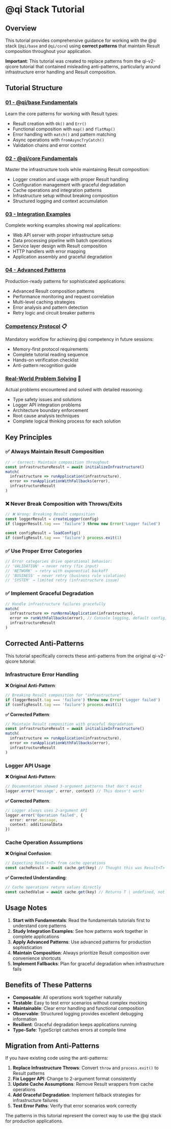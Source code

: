 # @qi Stack Tutorial

## Overview

This tutorial provides comprehensive guidance for working with the @qi stack (`@qi/base` and `@qi/core`) using **correct patterns** that maintain Result<T> composition throughout your application.

**Important**: This tutorial was created to replace patterns from the qi-v2-qicore tutorial that contained misleading anti-patterns, particularly around infrastructure error handling and Result<T> composition.

## Tutorial Structure

### [01 - @qi/base Fundamentals](./01-qi-base-fundamentals.md)
Learn the core patterns for working with Result<T> types:
- Result creation with `Ok()` and `Err()`
- Functional composition with `map()` and `flatMap()`
- Error handling with `match()` and pattern matching
- Async operations with `fromAsyncTryCatch()`
- Validation chains and error context

### [02 - @qi/core Fundamentals](./02-qi-core-fundamentals.md)
Master the infrastructure tools while maintaining Result<T> composition:
- Logger creation and usage with proper Result handling
- Configuration management with graceful degradation
- Cache operations and integration patterns
- Infrastructure setup without breaking composition
- Structured logging and context accumulation

### [03 - Integration Examples](./03-integration-examples.md)
Complete working examples showing real applications:
- Web API server with proper infrastructure setup
- Data processing pipeline with batch operations
- Service layer design with Result composition
- HTTP handlers with error mapping
- Application assembly and graceful degradation

### [04 - Advanced Patterns](./04-advanced-patterns.md)
Production-ready patterns for sophisticated applications:
- Advanced Result<T> composition patterns
- Performance monitoring and request correlation
- Multi-level caching strategies
- Error analysis and pattern detection
- Retry logic and circuit breaker patterns

### [Competency Protocol](./COMPETENCY-PROTOCOL.md) 📋
Mandatory workflow for achieving @qi competency in future sessions:
- Memory-first protocol requirements
- Complete tutorial reading sequence
- Hands-on verification checklist
- Anti-pattern recognition guide

### [Real-World Problem Solving](./REAL-WORLD-PROBLEM-SOLVING.md) 🔧
Actual problems encountered and solved with detailed reasoning:
- Type safety issues and solutions
- Logger API integration problems  
- Architecture boundary enforcement
- Root cause analysis techniques
- Complete logical thinking process for each solution

## Key Principles

### ✅ Always Maintain Result<T> Composition
```typescript
// ✅ Correct: Maintain composition throughout
const infrastructureResult = await initializeInfrastructure()
match(
  infrastructure => runApplication(infrastructure),
  error => runApplicationWithFallbacks(error),
  infrastructureResult
)
```

### ❌ Never Break Composition with Throws/Exits
```typescript
// ❌ Wrong: Breaking Result composition
const loggerResult = createLogger(config)
if (loggerResult.tag === 'failure') throw new Error('Logger failed')

const configResult = loadConfig()
if (configResult.tag === 'failure') process.exit(1)
```

### ✅ Use Proper Error Categories
```typescript
// Error categories drive operational behavior:
// 'VALIDATION' → never retry (fix input)
// 'NETWORK' → retry with exponential backoff  
// 'BUSINESS' → never retry (business rule violation)
// 'SYSTEM' → limited retry (infrastructure issue)
```

### ✅ Implement Graceful Degradation
```typescript
// Handle infrastructure failures gracefully
match(
  infrastructure => runNormalApplication(infrastructure),
  error => runWithFallbacks(error), // Console logging, default config, etc.
  infrastructureResult
)
```

## Corrected Anti-Patterns

This tutorial specifically corrects these anti-patterns from the original qi-v2-qicore tutorial:

### Infrastructure Error Handling
**❌ Original Anti-Pattern**:
```typescript
// Breaking Result composition for "infrastructure"
if (loggerResult.tag === 'failure') throw new Error('Logger failed')
if (configResult.tag === 'failure') process.exit(1)
```

**✅ Corrected Pattern**:
```typescript
// Maintain Result composition with graceful degradation
const infrastructureResult = await initializeInfrastructure()
match(
  infrastructure => runApplication(infrastructure),
  error => runApplicationWithFallbacks(error),
  infrastructureResult
)
```

### Logger API Usage
**❌ Original Anti-Pattern**:
```typescript
// Documentation showed 3-argument patterns that don't exist
logger.error('message', error, context) // This doesn't work!
```

**✅ Corrected Pattern**:
```typescript
// Logger always uses 2-argument API
logger.error('Operation failed', {
  error: error.message,
  context: additionalData
})
```

### Cache Operation Assumptions
**❌ Original Confusion**:
```typescript
// Expecting Result<T> from cache operations
const cacheResult = await cache.get(key) // Thought this was Result<T>
```

**✅ Corrected Understanding**:
```typescript
// Cache operations return values directly
const cachedValue = await cache.get(key) // Returns T | undefined, not Result<T>
```

## Usage Notes

1. **Start with Fundamentals**: Read the fundamentals tutorials first to understand core patterns
2. **Study Integration Examples**: See how patterns work together in complete applications
3. **Apply Advanced Patterns**: Use advanced patterns for production sophistication
4. **Maintain Composition**: Always prioritize Result<T> composition over convenience shortcuts
5. **Implement Fallbacks**: Plan for graceful degradation when infrastructure fails

## Benefits of These Patterns

- **Composable**: All operations work together naturally
- **Testable**: Easy to test error scenarios without complex mocking
- **Maintainable**: Clear error handling and functional composition
- **Observable**: Structured logging provides excellent debugging information
- **Resilient**: Graceful degradation keeps applications running
- **Type-Safe**: TypeScript catches errors at compile time

## Migration from Anti-Patterns

If you have existing code using the anti-patterns:

1. **Replace Infrastructure Throws**: Convert `throw` and `process.exit()` to Result<T> patterns
2. **Fix Logger API**: Change to 2-argument format consistently
3. **Update Cache Assumptions**: Remove Result<T> wrappers from cache operations
4. **Add Graceful Degradation**: Implement fallback strategies for infrastructure failures
5. **Test Error Paths**: Verify that error scenarios work correctly

The patterns in this tutorial represent the correct way to use the @qi stack for production applications.